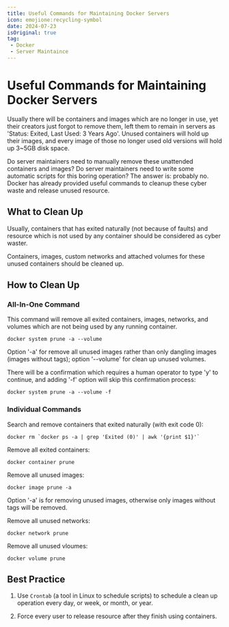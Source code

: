 ```yaml
---
title: Useful Commands for Maintaining Docker Servers
icon: emojione:recycling-symbol
date: 2024-07-23
isOriginal: true
tag:
 - Docker
 - Server Maintaince
---
```


# Useful Commands for Maintaining Docker Servers

Usually there will be containers and images which are no longer in use, yet their creators just forgot to remove them, left them to remain in servers as 'Status: Exited, Last Used: 3 Years Ago'. Unused containers will hold up their images, and every image of those no longer used old versions will hold up 3~5GB disk space.

Do server maintainers need to manually remove these unattended containers and images? Do server maintainers need to 
write some automatic scripts for this boring operation? The answer is: probably no. Docker has already provided useful commands to cleanup these cyber waste and release unused resource.

## What to Clean Up

Usually, containers that has exited naturally (not because of faults) and resource which is not used by any container should be considered as cyber waster. 

Containers, images, custom networks and attached volumes for these unused containers should be cleaned up.

## How to Clean Up

### All-In-One Command

This command will remove all exited containers, images, networks, and volumes which are not being used by any running container.

```shell
docker system prune -a --volume
```
Option '-a' for remove all unused images rather than only dangling images (images without tags); option '--volume' for 
clean up unused volumes.

There will be a confirmation which requires a human operator to type 'y' to continue, and adding '-f' option will skip this confirmation process:

```shell
docker system prune -a --volume -f
```

### Individual Commands

Search and remove containers that exited naturally (with exit code 0):

```shell
docker rm `docker ps -a | grep 'Exited (0)' | awk '{print $1}'`
```

Remove all exited containers:

```shell
docker container prune
```

Remove all unused images:

```shell
docker image prune -a
```

Option '-a' is for removing unused images, otherwise only images without tags will be removed.

Remove all unused networks:

```shell
docker network prune
```

Remove all unused vloumes:

```shell
docker volume prune
```

## Best Practice

1. Use `Crontab` (a tool in Linux to schedule scripts) to schedule a clean up operation every day, or week, or month, or year.

2. Force every user to release resource after they finish using containers.